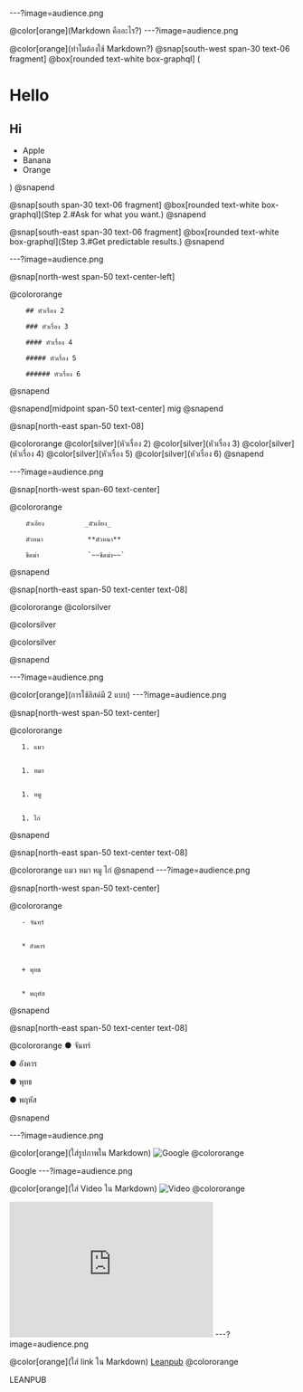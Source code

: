 ---?image=audience.png

@color[orange](Markdown คืออะไร?)
---?image=audience.png

@color[orange](ทำไมต้องใช้ Markdown?)
@snap[south-west span-30 text-06 fragment] @box[rounded text-white box-graphql]
(<h1> Hello </h1>
<h2> Hi </h2>
<ul>
  <li>Apple</li>
  <li>Banana</li>
  <li>Orange</li>
</ul>) @snapend

@snap[south span-30 text-06 fragment] @box[rounded text-white box-graphql](Step 2.#Ask for what you want.) @snapend

@snap[south-east span-30 text-06 fragment] @box[rounded text-white box-graphql](Step 3.#Get predictable results.) @snapend

---?image=audience.png

@snap[north-west span-50 text-center-left]

@colororange
  
        ## หัวเรื่อง 2

        ### หัวเรื่อง 3

        #### หัวเรื่อง 4

        ##### หัวเรื่อง 5

        ###### หัวเรื่อง 6

@snapend

@snapend[midpoint span-50 text-center] mig
@snapend

@snap[north-east span-50 text-08]

@colororange
@color[silver](หัวเรื่อง 2)
@color[silver](หัวเรื่อง 3)
@color[silver](หัวเรื่อง 4)
@color[silver](หัวเรื่อง 5)
@color[silver](หัวเรื่อง 6)
@snapend

---?image=audience.png

@snap[north-west span-60 text-center]

@colororange
  
        ตัวเอียง          _ตัวเอียง_

        ตัวหนา           **ตัวหนา**

        ขีดฆ่า            `~~ขีดฆ่า~~`
@snapend

@snap[north-east span-50 text-center text-08]

@colororange
@colorsilver

@colorsilver

@colorsilver

@snapend

---?image=audience.png

@color[orange](การใช้ลิสด์มี 2 แบบ)
---?image=audience.png

@snap[north-west span-50 text-center]

@colororange
  

       1. แมว  
  

       1. หมา  
  

       1. หมู  

  
       1. ไก่  

  
@snapend

@snap[north-east span-50 text-center text-08]

@colororange
แมว
หมา
หมู
ไก่
@snapend
---?image=audience.png

@snap[north-west span-50 text-center]

@colororange
  

       - จันทร์  
  

       * อังคาร  
  

       + พุทธ  
  

       * พฤหัส  
  
  
@snapend

@snap[north-east span-50 text-center text-08]

@colororange
● จันทร์

● อังคาร

● พุทธ

● พฤหัส

@snapend

---?image=audience.png

@color[orange](ใส่รูปภาพใน Markdown)
        ![Google](https://sv1.picz.in.th/images/2019/12/05/iZyaHz.jpg)
@colororange

Google 
---?image=audience.png

@color[orange](ใส่ Video ใน Markdown)
        ![Video](https://youtu.be/KmW0iSGlCgQ)
@colororange

<iframe width="360" height="240" src="https://www.youtube.com/embed/KmW0iSGlCgQ" frameborder="0" allow="accelerometer; autoplay; encrypted-media; gyroscope; picture-in-picture" allowfullscreen></iframe>
---?image=audience.png

@color[orange](ใส่ link ใน Markdown)
[Leanpub](https://leanpub.com/courses/leanpub/markdown1/read/1?published=true)
@colororange

LEANPUB